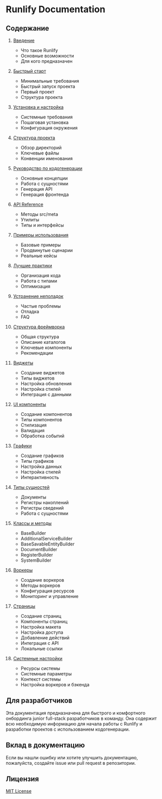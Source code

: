 # Runlify Documentation

## Содержание

1. [Введение](./docs/01-introduction.md)
   - Что такое Runlify
   - Основные возможности
   - Для кого предназначен

2. [Быстрый старт](./docs/02-quick-start.md)
   - Минимальные требования
   - Быстрый запуск проекта
   - Первый проект
   - Структура проекта

3. [Установка и настройка](./docs/03-installation.md)
   - Системные требования
   - Пошаговая установка
   - Конфигурация окружения

4. [Структура проекта](./docs/04-project-structure.md)
   - Обзор директорий
   - Ключевые файлы
   - Конвенции именования

5. [Руководство по кодогенерации](./docs/05-code-generation-guide.md)
   - Основные концепции
   - Работа с сущностями
   - Генерация API
   - Генерация фронтенда

6. [API Reference](./docs/06-api-reference.md)
   - Методы src/meta
   - Утилиты
   - Типы и интерфейсы

7. [Примеры использования](./docs/07-examples.md)
   - Базовые примеры
   - Продвинутые сценарии
   - Реальные кейсы

8. [Лучшие практики](./docs/08-best-practices.md)
   - Организация кода
   - Работа с типами
   - Оптимизация

9. [Устранение неполадок](./docs/09-troubleshooting.md)
   - Частые проблемы
   - Отладка
   - FAQ

10. [Структура фреймворка](./docs/10-runlify-structure.md)
    - Общая структура
    - Описание каталогов
    - Ключевые компоненты
    - Рекомендации

11. [Виджеты](./docs/11-widgets.md)
    - Создание виджетов
    - Типы виджетов
    - Настройка обновления
    - Настройка стилей
    - Интеграция с данными

12. [UI компоненты](./docs/12-ui-components.md)
    - Создание компонентов
    - Типы компонентов
    - Стилизация
    - Валидация
    - Обработка событий

13. [Графики](./docs/13-charts.md)
    - Создание графиков
    - Типы графиков
    - Настройка данных
    - Настройка стилей
    - Интерактивность

14. [Типы сущностей](./docs/14-entity-types.md)
    - Документы
    - Регистры накоплений
    - Регистры сведений
    - Работа с сущностями

15. [Классы и методы](./docs/15-classes.md)
    - BaseBuilder
    - AdditionalServiceBuilder
    - BaseSavableEntityBuilder
    - DocumentBuilder
    - RegisterBuilder
    - SystemBuilder

16. [Воркеры](./docs/16-workers.md)
    - Создание воркеров
    - Методы воркеров
    - Конфигурация ресурсов
    - Мониторинг и управление

17. [Страницы](./docs/17-pages.md)
    - Создание страниц
    - Компоненты страниц
    - Настройка макета
    - Настройка доступа
    - Добавление действий
    - Интеграция с API
    - Локальные ссылки

18. [Системные настройки](./docs/18-system-configuration.md)
    - Ресурсы системы
    - Системные параметры
    - Контекст системы
    - Настройка воркеров и бэкенда

## Для разработчиков

Эта документация предназначена для быстрого и комфортного онбординга junior full-stack разработчиков в команду. Она содержит всю необходимую информацию для начала работы с Runlify и разработки проектов с использованием кодогенерации.

## Вклад в документацию

Если вы нашли ошибку или хотите улучшить документацию, пожалуйста, создайте issue или pull request в репозитории.

## Лицензия

[MIT License](./LICENSE)